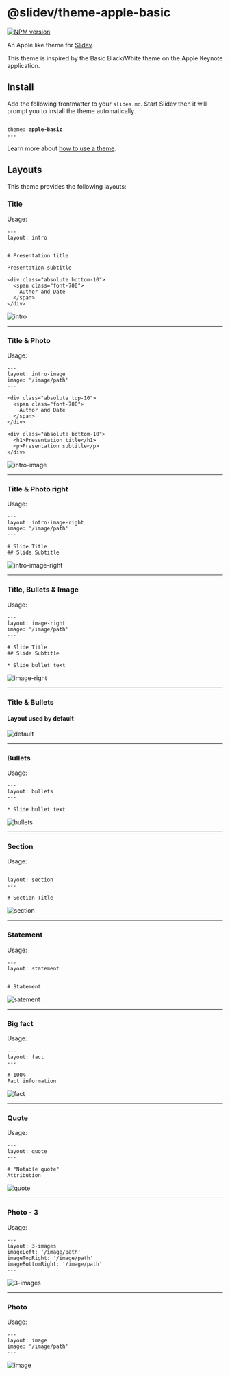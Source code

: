 # @slidev/theme-apple-basic

[![NPM version](https://img.shields.io/npm/v/@slidev/theme-apple-basic?color=3AB9D4&label=)](https://www.npmjs.com/package/@slidev/theme-apple-basic)

An Apple like theme for [Slidev](https://github.com/slidevjs/slidev).

This theme is inspired by the Basic Black/White theme on the Apple Keynote application.

## Install

Add the following frontmatter to your `slides.md`. Start Slidev then it will prompt you to install the theme automatically.

<pre><code>---
theme: <b>apple-basic</b>
---</code></pre>

Learn more about [how to use a theme](https://sli.dev/guide/theme-addon#use-theme).

## Layouts

This theme provides the following layouts:

### Title
Usage:
```
---
layout: intro
---

# Presentation title

Presentation subtitle

<div class="absolute bottom-10">
  <span class="font-700">
    Author and Date
  </span>
</div>

```
![intro](https://i.imgur.com/gnB4oa8.png)

---

### Title & Photo
Usage:
```
---
layout: intro-image
image: '/image/path'
---

<div class="absolute top-10">
  <span class="font-700">
    Author and Date
  </span>
</div>

<div class="absolute bottom-10">
  <h1>Presentation title</h1>
  <p>Presentation subtitle</p>
</div>

```
![intro-image](https://i.imgur.com/976e8Hu.png)

---

### Title & Photo right
Usage:
```
---
layout: intro-image-right
image: '/image/path'
---

# Slide Title
## Slide Subtitle

```
![intro-image-right](https://i.imgur.com/dE1r2bg.png)

---

### Title, Bullets & Image
Usage:
```
---
layout: image-right
image: '/image/path'
---

# Slide Title
## Slide Subtitle

* Slide bullet text

```
![image-right](https://i.imgur.com/llEB75J.png)

---

### Title & Bullets
#### Layout used by default
![default](https://i.imgur.com/Glu7KWK.png)

---

### Bullets
Usage:
```
---
layout: bullets
---

* Slide bullet text

```
![bullets](https://i.imgur.com/rvQJMMc.png)

---

### Section
Usage:
```
---
layout: section
---

# Section Title

```
![section](https://i.imgur.com/vnL8XOB.png)

---

### Statement
Usage:
```
---
layout: statement
---

# Statement

```
![satement](https://i.imgur.com/Em3e8g3.png)

---

### Big fact
Usage:
```
---
layout: fact
---

# 100%
Fact information

```
![fact](https://i.imgur.com/hPL7qOj.png)

---

### Quote
Usage:
```
---
layout: quote
---

# "Notable quote"
Attribution

```
![quote](https://i.imgur.com/DMpzz0g.png)

---

### Photo - 3
Usage:
```
---
layout: 3-images
imageLeft: '/image/path'
imageTopRight: '/image/path'
imageBottomRight: '/image/path'
---
```
![3-images](https://i.imgur.com/Lun6FnS.png)

---

### Photo
Usage:
```
---
layout: image
image: '/image/path'
---
```
![image](https://i.imgur.com/S9TQ2AZ.png)
